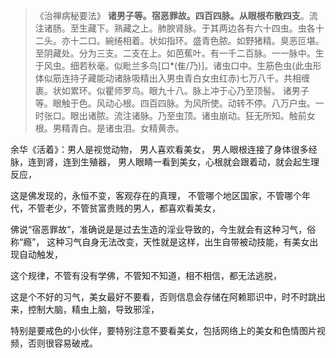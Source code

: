 > 《治禅病秘要法》
> **诸男子等。宿恶罪故。四百四脉。从眼根布散四支**。流注诸肠。至生藏下。熟藏之上。肺腴肾脉。于其两边各有六十四虫。虫各十二头。亦十二口。綩绻相着。状如指环。盛青色脓。如野猪精。臭恶叵堪。至阴藏处。分为三支。二支在上。如芭蕉叶。有一千二百脉。一一脉中。生于风虫。细若秋毫。似毗兰多鸟\[口\*(隹/乃)\]。诸虫口中。生筋色虫(此虫形体似筋连持子藏能动诸脉吸精出入男虫青白女虫红赤)七万八千。共相缠裹。状如累环。似瞿师罗鸟。眼九十八。脉上冲于心乃至顶髻。
> 诸男子等。眼触于色。风动心根。四百四脉。为风所使。动转不停。八万户虫。一时张口。眼出诸脓。流注诸脉。乃至虫顶。诸虫崩动。狂无所知。触前女根。男精青白。是诸虫泪。女精黄赤。


余华《活着》：男人是视觉动物，
男人喜欢看美女，
男人眼根连接了身体很多经脉，连到肾，连到生殖器，
男人眼睛一看到美女，心根就会跟着动，就会起生理反应，

这是佛发现的，永恒不变，客观存在的真理，
不管哪个地区国家，不管哪个年代，不管老少，不管贫富贵贱的男人，都喜欢看美女，

佛说“宿恶罪故”，准确说是是过去生造的淫业导致的，今生就会有这种习气，俗称“瘾”，
这种习气自身无法改变，天性就是这样，出生自带被动技能，有美女出现自动触发，

这个规律，不管有没有学佛，不管知不知道，相不相信，都无法逃脱，

这是个不好的习气，美女最好不要看，否则信息会存储在阿赖耶识中，时不时跳出来，控制大脑，精虫上脑，导致邪淫，

特别是要戒色的小伙伴，要特别注意不要看美女，包括网络上的美女和色情图片视频，否则很容易破戒。